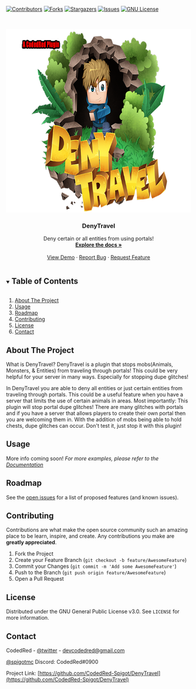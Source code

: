 
[![Contributors][contributors-shield]][contributors-url]
[![Forks][forks-shield]][forks-url]
[![Stargazers][stars-shield]][stars-url]
[![Issues][issues-shield]][issues-url]
[![GNU License][license-shield]][license-url]



<!-- PROJECT LOGO -->
<br />
<p align="center">
  <a href="https://github.com/CodedRed-Spigot/DenyTravel">
     <img src="DTLogo.png" alt="Logo" width="750" height="500">
  </a>

  <h3 align="center">DenyTravel</h3>

  <p align="center">
    Deny certain or all entities from using portals!
    <br />
    <a href="https://github.com/CodedRed-Spigot/DenyTravel"><strong>Explore the docs »</strong></a>
    <br />
    <br />
    <a href="https://www.spigotmc.org/resources/denytravel-stop-entities-from-using-portals.68870/">View Demo</a>
    ·
    <a href="https://github.com/CodedRed-Spigot/DenyTravel/issues">Report Bug</a>
    ·
    <a href="https://github.com/CodedRed-Spigot/DenyTravel/issues">Request Feature</a>
  </p>
</p>



<!-- TABLE OF CONTENTS -->
<details open="open">
  <summary><h2 style="display: inline-block">Table of Contents</h2></summary>
  <ol>
    <li>
      <a href="#about-the-project">About The Project</a>
    </li>
<!--    <li>
      <a href="#getting-started">Getting Started</a>
      <ul>
        <li><a href="#prerequisites">Prerequisites</a></li>
        <li><a href="#installation">Installation</a></li>
      </ul>
    </li> -->
    <li><a href="#usage">Usage</a></li>
    <li><a href="#roadmap">Roadmap</a></li>
    <li><a href="#contributing">Contributing</a></li>
    <li><a href="#license">License</a></li>
    <li><a href="#contact">Contact</a></li>
  </ol>
</details>



<!-- ABOUT THE PROJECT -->
## About The Project

What is DenyTravel? DenyTravel is a plugin that stops mobs(Animals, Monsters, & Entities) from traveling through portals! This could be very helpful for your server in many ways. Especially for stopping dupe glitches!

In DenyTravel you are able to deny all entities or just certain entities from traveling through portals. This could be a useful feature when you have a server that limits the use of certain animals in areas. Most importantly: This plugin will stop portal dupe glitches! There are many glitches with portals and if you have a server that allows players to create their own portal then you are welcoming them in. With the addition of mobs being able to hold chests, dupe glitches can occur. Don't test it, just stop it with this plugin!

<!-- GETTING STARTED
## Getting Started -->

<!-- To get a local copy up and running follow these simple steps. -->




<!-- USAGE EXAMPLES -->
## Usage

More info coming soon!
_For more examples, please refer to the [Documentation](https://www.spigotmc.org/resources/DenyTravel-custom-help-pages-with-gui.44478/)_






<!-- ROADMAP -->
## Roadmap

See the [open issues](https://github.com/CodedRed-Spigot/DenyTravel/issues) for a list of proposed features (and known issues).





<!-- CONTRIBUTING -->
## Contributing

Contributions are what make the open source community such an amazing place to be learn, inspire, and create. Any contributions you make are **greatly appreciated**.

1. Fork the Project
2. Create your Feature Branch (`git checkout -b feature/AwesomeFeature`)
3. Commit your Changes (`git commit -m 'Add some AwesomeFeature'`)
4. Push to the Branch (`git push origin feature/AwesomeFeature`)
5. Open a Pull Request





<!-- LICENSE -->
## License

Distributed under the GNU General Public License v3.0. See `LICENSE` for more information.





<!-- CONTACT -->
## Contact

CodedRed - [@twitter](https://twitter.com/devcodedred) - devcodedred@gmail.com

[@spigotmc](https://www.spigotmc.org/resources/authors/codedred.421005/)
Discord: CodedRed#0900

Project Link: [https://github.com/CodedRed-Spigot/DenyTravel](https://github.com/CodedRed-Spigot/DenyTravel)





<!-- MARKDOWN LINKS & IMAGES -->
<!-- https://www.markdownguide.org/basic-syntax/#reference-style-links -->
[contributors-shield]: https://img.shields.io/github/contributors/CodedRed-Spigot/DenyTravel.svg?style=for-the-badge
[contributors-url]: https://github.com/CodedRed-Spigot/DenyTravel/graphs/contributors
[forks-shield]: https://img.shields.io/github/forks/CodedRed-Spigot/DenyTravel.svg?style=for-the-badge
[forks-url]: https://github.com/CodedRed-Spigot/DenyTravel/network/members
[stars-shield]: https://img.shields.io/github/stars/CodedRed-Spigot/DenyTravel.svg?style=for-the-badge
[stars-url]: https://github.com/CodedRed-Spigot/DenyTravel/stargazers
[issues-shield]: https://img.shields.io/github/issues/CodedRed-Spigot/DenyTravel.svg?style=for-the-badge
[issues-url]: https://github.com/CodedRed-Spigot/DenyTravel/issues
[license-shield]: https://img.shields.io/github/license/CodedRed-Spigot/DenyTravel.svg?style=for-the-badge
[license-url]: https://github.com/CodedRed-Spigot/DenyTravel/blob/master/LICENSE.txt
